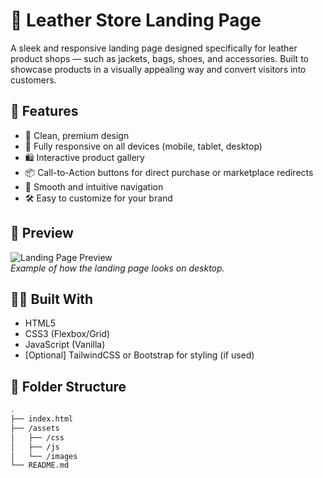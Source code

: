 # 🧥 Leather Store Landing Page

A sleek and responsive landing page designed specifically for leather product shops — such as jackets, bags, shoes, and accessories. Built to showcase products in a visually appealing way and convert visitors into customers.

## 🚀 Features

- 💼 Clean, premium design
- 📱 Fully responsive on all devices (mobile, tablet, desktop)
- 🛍️ Interactive product gallery
- 📦 Call-to-Action buttons for direct purchase or marketplace redirects
- 🧭 Smooth and intuitive navigation
- 🛠️ Easy to customize for your brand

## 📸 Preview

![Landing Page Preview](preview.jpg)  
*Example of how the landing page looks on desktop.*

## 🧑‍💻 Built With

- HTML5  
- CSS3 (Flexbox/Grid)  
- JavaScript (Vanilla)  
- [Optional] TailwindCSS or Bootstrap for styling (if used)

## 📂 Folder Structure

```bash
.
├── index.html
├── /assets
│   ├── /css
│   ├── /js
│   └── /images
└── README.md

